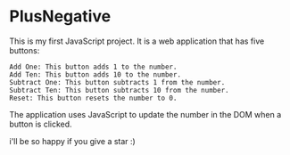 # PlusNegative
This is my first JavaScript project. It is a web application that has five buttons:

    Add One: This button adds 1 to the number.
    Add Ten: This button adds 10 to the number.
    Subtract One: This button subtracts 1 from the number.
    Subtract Ten: This button subtracts 10 from the number.
    Reset: This button resets the number to 0.

The application uses JavaScript to update the number in the DOM when a button is clicked.

i'll be so happy if you give a star :)
